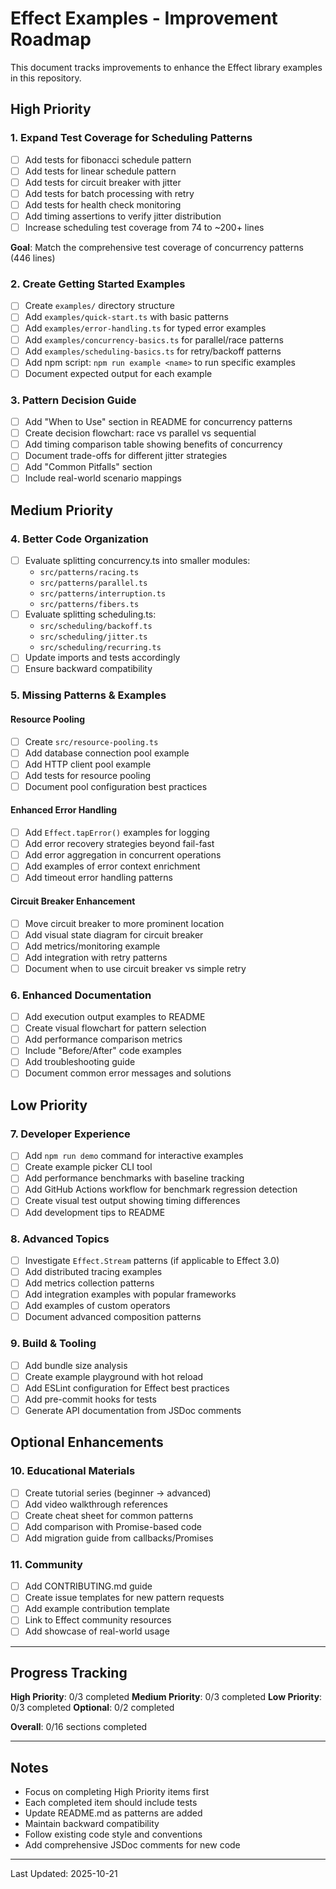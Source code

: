 # Effect Examples - Improvement Roadmap

This document tracks improvements to enhance the Effect library examples in this repository.

## High Priority

### 1. Expand Test Coverage for Scheduling Patterns
- [ ] Add tests for fibonacci schedule pattern
- [ ] Add tests for linear schedule pattern
- [ ] Add tests for circuit breaker with jitter
- [ ] Add tests for batch processing with retry
- [ ] Add tests for health check monitoring
- [ ] Add timing assertions to verify jitter distribution
- [ ] Increase scheduling test coverage from 74 to ~200+ lines

**Goal**: Match the comprehensive test coverage of concurrency patterns (446 lines)

### 2. Create Getting Started Examples
- [ ] Create `examples/` directory structure
- [ ] Add `examples/quick-start.ts` with basic patterns
- [ ] Add `examples/error-handling.ts` for typed error examples
- [ ] Add `examples/concurrency-basics.ts` for parallel/race patterns
- [ ] Add `examples/scheduling-basics.ts` for retry/backoff patterns
- [ ] Add npm script: `npm run example <name>` to run specific examples
- [ ] Document expected output for each example

### 3. Pattern Decision Guide
- [ ] Add "When to Use" section in README for concurrency patterns
- [ ] Create decision flowchart: race vs parallel vs sequential
- [ ] Add timing comparison table showing benefits of concurrency
- [ ] Document trade-offs for different jitter strategies
- [ ] Add "Common Pitfalls" section
- [ ] Include real-world scenario mappings

## Medium Priority

### 4. Better Code Organization
- [ ] Evaluate splitting concurrency.ts into smaller modules:
  - `src/patterns/racing.ts`
  - `src/patterns/parallel.ts`
  - `src/patterns/interruption.ts`
  - `src/patterns/fibers.ts`
- [ ] Evaluate splitting scheduling.ts:
  - `src/scheduling/backoff.ts`
  - `src/scheduling/jitter.ts`
  - `src/scheduling/recurring.ts`
- [ ] Update imports and tests accordingly
- [ ] Ensure backward compatibility

### 5. Missing Patterns & Examples

#### Resource Pooling
- [ ] Create `src/resource-pooling.ts`
- [ ] Add database connection pool example
- [ ] Add HTTP client pool example
- [ ] Add tests for resource pooling
- [ ] Document pool configuration best practices

#### Enhanced Error Handling
- [ ] Add `Effect.tapError()` examples for logging
- [ ] Add error recovery strategies beyond fail-fast
- [ ] Add error aggregation in concurrent operations
- [ ] Add examples of error context enrichment
- [ ] Add timeout error handling patterns

#### Circuit Breaker Enhancement
- [ ] Move circuit breaker to more prominent location
- [ ] Add visual state diagram for circuit breaker
- [ ] Add metrics/monitoring example
- [ ] Add integration with retry patterns
- [ ] Document when to use circuit breaker vs simple retry

### 6. Enhanced Documentation
- [ ] Add execution output examples to README
- [ ] Create visual flowchart for pattern selection
- [ ] Add performance comparison metrics
- [ ] Include "Before/After" code examples
- [ ] Add troubleshooting guide
- [ ] Document common error messages and solutions

## Low Priority

### 7. Developer Experience
- [ ] Add `npm run demo` command for interactive examples
- [ ] Create example picker CLI tool
- [ ] Add performance benchmarks with baseline tracking
- [ ] Add GitHub Actions workflow for benchmark regression detection
- [ ] Create visual test output showing timing differences
- [ ] Add development tips to README

### 8. Advanced Topics
- [ ] Investigate `Effect.Stream` patterns (if applicable to Effect 3.0)
- [ ] Add distributed tracing examples
- [ ] Add metrics collection patterns
- [ ] Add integration examples with popular frameworks
- [ ] Add examples of custom operators
- [ ] Document advanced composition patterns

### 9. Build & Tooling
- [ ] Add bundle size analysis
- [ ] Create example playground with hot reload
- [ ] Add ESLint configuration for Effect best practices
- [ ] Add pre-commit hooks for tests
- [ ] Generate API documentation from JSDoc comments

## Optional Enhancements

### 10. Educational Materials
- [ ] Create tutorial series (beginner → advanced)
- [ ] Add video walkthrough references
- [ ] Create cheat sheet for common patterns
- [ ] Add comparison with Promise-based code
- [ ] Add migration guide from callbacks/Promises

### 11. Community
- [ ] Add CONTRIBUTING.md guide
- [ ] Create issue templates for new pattern requests
- [ ] Add example contribution template
- [ ] Link to Effect community resources
- [ ] Add showcase of real-world usage

---

## Progress Tracking

**High Priority**: 0/3 completed
**Medium Priority**: 0/3 completed
**Low Priority**: 0/3 completed
**Optional**: 0/2 completed

**Overall**: 0/16 sections completed

---

## Notes

- Focus on completing High Priority items first
- Each completed item should include tests
- Update README.md as patterns are added
- Maintain backward compatibility
- Follow existing code style and conventions
- Add comprehensive JSDoc comments for new code

---

Last Updated: 2025-10-21
